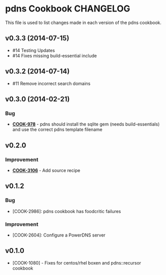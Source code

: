pdns Cookbook CHANGELOG
=======================
This file is used to list changes made in each version of the pdns cookbook.

v0.3.3 (2014-07-15)
-------------------
- #14 Testing Updates
- #14 Fixes missing build-essential include

v0.3.2 (2014-07-14)
-------------------
- #11 Remove incorrect search domains


v0.3.0 (2014-02-21)
-------------------
### Bug
- **[COOK-978](https://tickets.opscode.com/browse/COOK-978)** - pdns should install the sqlite gem (needs build-essentials) and use the correct pdns template filename


v0.2.0
------
### Improvement
- **[COOK-3106](https://tickets.opscode.com/browse/COOK-3106)** - Add source recipe

v0.1.2
------
### Bug
- [COOK-2986]: pdns cookbook has foodcritic failures

### Improvement
- [COOK-2604]: Configure a PowerDNS server

v0.1.0
------
- [COOK-1080] - Fixes for centos/rhel boxen and pdns::recursor cookbook
